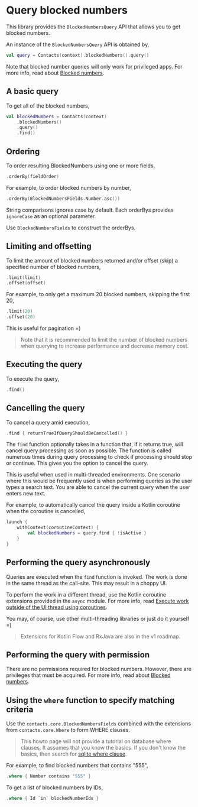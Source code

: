 # Query blocked numbers

This library provides the `BlockedNumbersQuery` API that allows you to get blocked numbers.

An instance of the `BlockedNumbersQuery` API is obtained by,

```kotlin
val query = Contacts(context).blockedNumbers().query()
```

Note that blocked number queries will only work for privileged apps. For more info, read about
[Blocked numbers](/howto/about-blocked-numbers.md).

## A basic query

To get all of the blocked numbers,

```kotlin
val blockedNumbers = Contacts(context)
    .blockedNumbers()
    .query()
    .find()
```

## Ordering

To order resulting BlockedNumbers using one or more fields,

```kotlin
.orderBy(fieldOrder)
```

For example, to order blocked numbers by number,

```kotlin
.orderBy(BlockedNumbersFields.Number.asc())
```

String comparisons ignores case by default. Each orderBys provides `ignoreCase` as an optional
parameter.

Use `BlockedNumbersFields` to construct the orderBys.

## Limiting and offsetting

To limit the amount of blocked numbers returned and/or offset (skip) a specified number of 
blocked numbers,

```kotlin
.limit(limit)
.offset(offset)
```

For example, to only get a maximum 20 blocked numbers, skipping the first 20,

```kotlin
.limit(20)
.offset(20)
```

This is useful for pagination =)

> Note that it is recommended to limit the number of blocked numbers when querying to increase 
> performance and decrease memory cost.

## Executing the query

To execute the query,

```kotlin
.find()
```

## Cancelling the query

To cancel a query amid execution,

```kotlin
.find { returnTrueIfQueryShouldBeCancelled() }
```

The `find` function optionally takes in a function that, if it returns true, will cancel query
processing as soon as possible. The function is called numerous times during query processing to
check if processing should stop or continue. This gives you the option to cancel the query.

This is useful when used in multi-threaded environments. One scenario where this would be frequently
used is when performing queries as the user types a search text. You are able to cancel the current
query when the user enters new text.

For example, to automatically cancel the query inside a Kotlin coroutine when the coroutine is cancelled,

```kotlin
launch {
    withContext(coroutineContext) {
        val blockedNumbers = query.find { !isActive }
    }
}
```

## Performing the query asynchronously

Queries are executed when the `find` function is invoked. The work is done in the same thread as
the call-site. This may result in a choppy UI.

To perform the work in a different thread, use the Kotlin coroutine extensions provided in the `async` module.
For more info, read [Execute work outside of the UI thread using coroutines](/howto/async-execution.md).

You may, of course, use other multi-threading libraries or just do it yourself =)

> Extensions for Kotlin Flow and RxJava are also in the v1 roadmap.

## Performing the query with permission

There are no permissions required for blocked numbers. However, there are privileges that must be 
acquired. For more info, read about [Blocked numbers](/howto/about-blocked-numbers.md).

## Using the `where` function to specify matching criteria

Use the `contacts.core.BlockedNumbersFields` combined with the extensions from `contacts.core.Where` to form
WHERE clauses. 

> This howto page will not provide a tutorial on database where clauses. It assumes that you know the basics. 
> If you don't know the basics, then search for [sqlite where clause](https://www.google.com/search?q=sqlite+where+clause). 

For example, to find blocked numbers that contains "555",

```kotlin
.where { Number contains "555" }
```

To get a list of blocked numbers by IDs,

```kotlin
.where { Id `in` blockedNumberIds }
```